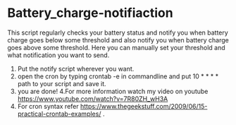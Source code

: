 # Battery_charge-notifiaction
This script regularly checks your battery status and notify you when battery charge goes below some threshold and also notify you when battery charge goes above some threshold. Here you can manually set your threshold and what notification you want to send.
1. Put the notify script wherever you want.
2. open the cron by typing crontab -e in commandline and put 10 * * * * path to your script and save it.
3. you are done!
4.For more information watch my video on youtube https://www.youtube.com/watch?v=7R80ZH_wH3A
5. For cron syntax refer https://www.thegeekstuff.com/2009/06/15-practical-crontab-examples/ .
